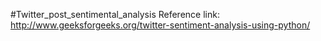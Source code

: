 #Twitter_post_sentimental_analysis
Reference link: http://www.geeksforgeeks.org/twitter-sentiment-analysis-using-python/
